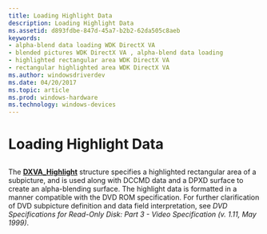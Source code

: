 ```yaml
---
title: Loading Highlight Data
description: Loading Highlight Data
ms.assetid: d893fdbe-847d-45a7-b2b2-62da505c8aeb
keywords:
- alpha-blend data loading WDK DirectX VA
- blended pictures WDK DirectX VA , alpha-blend data loading
- highlighted rectangular area WDK DirectX VA
- rectangular highlighted area WDK DirectX VA
ms.author: windowsdriverdev
ms.date: 04/20/2017
ms.topic: article
ms.prod: windows-hardware
ms.technology: windows-devices
---
```


# Loading Highlight Data


## <span id="ddk_loading_highlight_data_gg"></span><span id="DDK_LOADING_HIGHLIGHT_DATA_GG"></span>


The [**DXVA\_Highlight**](https://msdn.microsoft.com/library/windows/hardware/ff563979) structure specifies a highlighted rectangular area of a subpicture, and is used along with DCCMD data and a DPXD surface to create an alpha-blending surface. The highlight data is formatted in a manner compatible with the DVD ROM specification. For further clarification of DVD subpicture definition and data field interpretation, see *DVD Specifications for Read-Only Disk: Part 3 - Video Specification (v. 1.11, May 1999)*.

 

 





